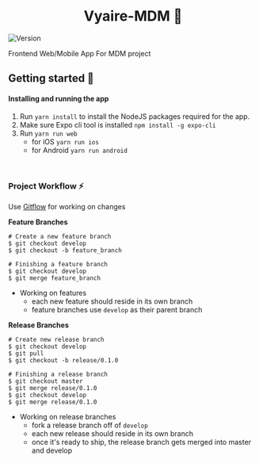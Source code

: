 <h1 align="center">Vyaire-MDM 👋</h1>
<p>
  <img alt="Version" src="https://img.shields.io/badge/version-0.1.0-blue.svg?cacheSeconds=2592000" />
</p>

Frontend Web/Mobile App For MDM project
&nbsp;

## Getting started :raised_hands:

#### Installing and running the app
1. Run ``yarn install`` to install the NodeJS packages required for the app.
2. Make sure Expo cli tool is installed ``npm install -g expo-cli``
3. Run ``yarn run web`` 
    - for iOS ``yarn run ios``
    - for Android ``yarn run android``

&nbsp;

### Project Workflow :zap:
Use [Gitflow](https://www.atlassian.com/git/tutorials/comparing-workflows/gitflow-workflow) for working on changes

**Feature Branches**

```shell
# Create a new feature branch
$ git checkout develop
$ git checkout -b feature_branch
```

```shell
# Finishing a feature branch
$ git checkout develop
$ git merge feature_branch
```

- Working on features
  - each new feature should reside in its own branch
  - feature branches use `develop` as their parent branch


**Release Branches**

```shell
# Create new release branch
$ git checkout develop
$ git pull
$ git checkout -b release/0.1.0
```

```shell
# Finishing a release branch
$ git checkout master
$ git merge release/0.1.0 
$ git checkout develop
$ git merge release/0.1.0 
```

- Working on release branches
  - fork a release branch off of `develop` 
  - each new release should reside in its own branch
  - once it's ready to ship, the release branch gets merged into master and develop

